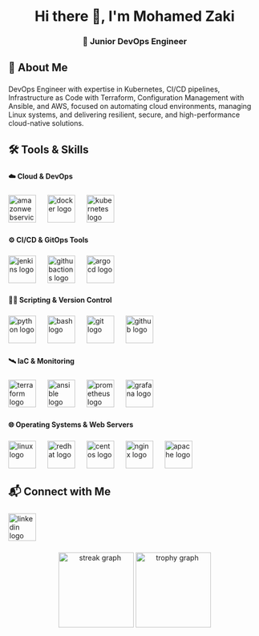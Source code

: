 <h1 align="center">Hi there  👋, I'm Mohamed Zaki</h1>

###

<h3 align="center">🚀 Junior DevOps Engineer</h3>

###

<h2 align="left">📌 About Me</h2>

###

<p align="left">DevOps Engineer with expertise in Kubernetes, CI/CD pipelines, Infrastructure as Code with Terraform, Configuration Management with Ansible, and AWS, focused on automating cloud environments, managing Linux systems, and delivering resilient, secure, and high-performance cloud-native solutions.</p>

###

<h2 align="left">🛠️ Tools & Skills</h2>

###

<h4 align="left">☁️ Cloud & DevOps</h4>

###

<div align="left">
  <img src="https://skillicons.dev/icons?i=aws" height="55" alt="amazonwebservices logo"  />
  <img width="15" />
  <img src="https://img.shields.io/badge/Docker-2496ED?logo=docker&logoColor=white&style=for-the-badge" height="55" alt="docker logo"  />
  <img width="15" />
  <img src="https://img.shields.io/badge/Kubernetes-326CE5?logo=kubernetes&logoColor=white&style=for-the-badge" height="55" alt="kubernetes logo"  />
</div>

###

<h4 align="left">⚙️ CI/CD & GitOps Tools</h4>

###

<div align="left">
  <img src="https://img.shields.io/badge/Jenkins-D24939?logo=jenkins&logoColor=white&style=for-the-badge" height="55" alt="jenkins logo"  />
  <img width="15" />
  <img src="https://img.shields.io/badge/GitHub Actions-2088FF?logo=githubactions&logoColor=white&style=for-the-badge" height="55" alt="githubactions logo"  />
  <img width="15" />
  <img src="https://img.shields.io/badge/Argo-EF7B4D?logo=argo&logoColor=black&style=for-the-badge" height="55" alt="argocd logo"  />
</div>

###

<h4 align="left">👨‍💻 Scripting & Version Control</h4>

###

<div align="left">
  <img src="https://img.shields.io/badge/Python-3776AB?logo=python&logoColor=white&style=for-the-badge" height="55" alt="python logo"  />
  <img width="15" />
  <img src="https://img.shields.io/badge/GNU Bash-4EAA25?logo=gnubash&logoColor=white&style=for-the-badge" height="55" alt="bash logo"  />
  <img width="15" />
  <img src="https://img.shields.io/badge/Git-F05032?logo=git&logoColor=white&style=for-the-badge" height="55" alt="git logo"  />
  <img width="15" />
  <img src="https://img.shields.io/badge/GitHub-181717?logo=github&logoColor=white&style=for-the-badge" height="55" alt="github logo"  />
</div>

###

<h4 align="left">🛰️ IaC & Monitoring</h4>

###

<div align="left">
  <img src="https://img.shields.io/badge/Terraform-7B42BC?logo=terraform&logoColor=white&style=for-the-badge" height="55" alt="terraform logo"  />
  <img width="15" />
  <img src="https://img.shields.io/badge/Ansible-EE0000?logo=ansible&logoColor=white&style=for-the-badge" height="55" alt="ansible logo"  />
  <img width="15" />
  <img src="https://img.shields.io/badge/Prometheus-E6522C?logo=prometheus&logoColor=white&style=for-the-badge" height="55" alt="prometheus logo"  />
  <img width="15" />
  <img src="https://img.shields.io/badge/Grafana-F46800?logo=grafana&logoColor=black&style=for-the-badge" height="55" alt="grafana logo"  />
</div>

###

<h4 align="left">🌐 Operating Systems & Web Servers</h4>

###

<div align="left">
  <img src="https://img.shields.io/badge/Linux-FCC624?logo=linux&logoColor=black&style=for-the-badge" height="55" alt="linux logo"  />
  <img width="15" />
  <img src="https://img.shields.io/badge/Red Hat-EE0000?logo=redhat&logoColor=white&style=for-the-badge" height="55" alt="redhat logo"  />
  <img width="15" />
  <img src="https://img.shields.io/badge/CentOS-262577?logo=centos&logoColor=white&style=for-the-badge" height="55" alt="centos logo"  />
  <img width="15" />
  <img src="https://img.shields.io/badge/NGINX-009639?logo=nginx&logoColor=white&style=for-the-badge" height="55" alt="nginx logo"  />
  <img width="15" />
  <img src="https://img.shields.io/badge/Apache-D22128?logo=apache&logoColor=white&style=for-the-badge" height="55" alt="apache logo"  />
</div>

###

<h2 align="left">📬 Connect with Me</h2>

###

<div align="left">
  <a href="https://www.linkedin.com/in/mohamed-zaaki/" target="_blank">
    <img src="https://img.shields.io/static/v1?message=LinkedIn&logo=linkedin&label=&color=0077B5&logoColor=white&labelColor=&style=for-the-badge" height="55" alt="linkedin logo"  />
  </a>
</div>

###

<div align="center">
  <img src="https://streak-stats.demolab.com?user=Mohamedzaakii&locale=en&mode=daily&theme=dracula&hide_border=false&border_radius=5&order=3" height="150" alt="streak graph"  />
  <img src="https://github-profile-trophy.vercel.app?username=Mohamedzaakii&theme=dracula&column=-1&row=1&margin-w=8&margin-h=8&no-bg=false&no-frame=false&order=4" height="150" alt="trophy graph"  />
</div>

###


